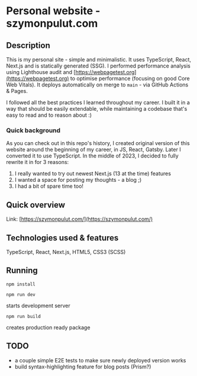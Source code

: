 # Personal website - szymonpulut.com

## Description

This is my personal site - simple and minimalistic. It uses TypeScript, React, Next.js and is statically generated (SSG). I performed performance analysis using Lighthouse audit and [https://webpagetest.org](https://webpagetest.org) to optimise performance (focusing on good Core Web Vitals). It deploys automatically on merge to `main` - via GitHub Actions & Pages.

I followed all the best practices I learned throughout my career. I built it in a way that should be easily extendable, while maintaining a codebase that's easy to read and to reason about :)

### Quick background

As you can check out in this repo's history, I created original version of this website around the beginning of my career, in JS, React, Gatsby. Later I converted it to use TypeScript. In the middle of 2023, I decided to fully rewrite it in for 3 reasons:

1. I really wanted to try out newest Next.js (13 at the time) features
2. I wanted a space for posting my thoughts - a blog ;)
3. I had a bit of spare time too!

## Quick overview

Link: [https://szymonpulut.com/](https://szymonpulut.com/)

## Technologies used & features

TypeScript, React, Next.js, HTML5, CSS3 (SCSS)

## Running

```
npm install
```

```
npm run dev
```

starts development server

```
npm run build
```

creates production ready package

## TODO

- a couple simple E2E tests to make sure newly deployed version works
- build syntax-highlighting feature for blog posts (Prism?)
